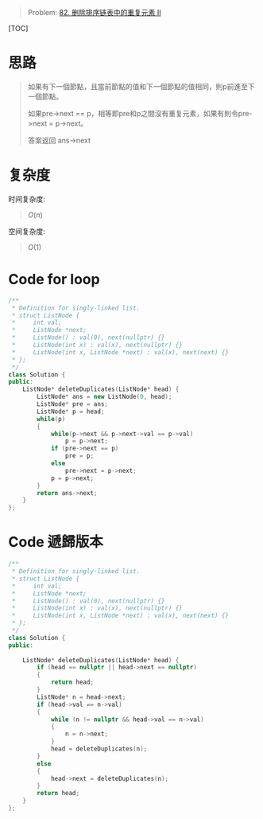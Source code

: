 
> Problem: [82. 删除排序链表中的重复元素 II](https://leetcode.cn/problems/remove-duplicates-from-sorted-list-ii/description/)

[TOC]

# 思路

> 如果有下一個節點，且當前節點的值和下一個節點的值相同，則p前進至下一個節點。
>
> 如果pre->next == p，相等即pre和p之間沒有重复元素，如果有則令pre->next = p->next。
>
> 答案返回 ans->next

# 复杂度

时间复杂度:
> $O(n)$

空间复杂度:
> $O(1)$

# Code for loop
```c++
/**
 * Definition for singly-linked list.
 * struct ListNode {
 *     int val;
 *     ListNode *next;
 *     ListNode() : val(0), next(nullptr) {}
 *     ListNode(int x) : val(x), next(nullptr) {}
 *     ListNode(int x, ListNode *next) : val(x), next(next) {}
 * };
 */
class Solution {
public:
    ListNode* deleteDuplicates(ListNode* head) {
        ListNode* ans = new ListNode(0, head);
        ListNode* pre = ans;
        ListNode* p = head;
        while(p)
        {
            while(p->next && p->next->val == p->val)
                p = p->next;
            if (pre->next == p)
                pre = p;
            else
                pre->next = p->next;
            p = p->next;
        }
        return ans->next;
    }
};
```

# Code 遞歸版本
```c++
/**
 * Definition for singly-linked list.
 * struct ListNode {
 *     int val;
 *     ListNode *next;
 *     ListNode() : val(0), next(nullptr) {}
 *     ListNode(int x) : val(x), next(nullptr) {}
 *     ListNode(int x, ListNode *next) : val(x), next(next) {}
 * };
 */
class Solution {
public:
    
    ListNode* deleteDuplicates(ListNode* head) {
        if (head == nullptr || head->next == nullptr)
        {
            return head;
        }
        ListNode* n = head->next;
        if (head->val == n->val)
        {
            while (n != nullptr && head->val == n->val)
            {
                n = n->next;
            }
            head = deleteDuplicates(n);
        }
        else
        {
            head->next = deleteDuplicates(n);
        }
        return head;
    }
};
```
  
